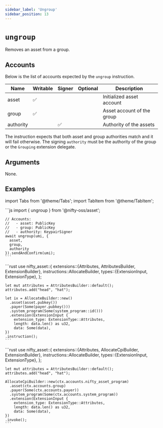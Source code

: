 ```yaml
---
sidebar_label: 'Ungroup'
sidebar_position: 13
---
```


# `ungroup`

Removes an asset from a group.

## Accounts

Below is the list of accounts expected by the `ungroup` instruction.

| Name             | Writable | Signer | Optional | Description |
|------------------|----------|--------|----------|-------------|
| asset            | ✅       |        |          | Initialized asset account |
| group            | ✅       |        |          | Asset account of the group |
| authority        |          | ✅     |          | Authority of the assets |

The instruction expects that both asset and group authorities match and it will fail otherwise. The signing `authority` must be the authority of the group or the `Grouping` extension delegate.

## Arguments

None.

## Examples

import Tabs from '@theme/Tabs';
import TabItem from '@theme/TabItem';

<Tabs>
  <TabItem value="javascript" label="JavaScript" default>
    ```js
    import { ungroup } from '@nifty-oss/asset';

    // Accounts:
    //   - asset: PublicKey
    //   - group: PublicKey
    //   - authority: KeypairSigner
    await ungroup(umi, {
      asset,
      group,
      authority
    }).sendAndConfirm(umi);
    ```
  </TabItem>
  <TabItem value="orange" label="Rust">
    ```rust
    use nifty_asset::{
      extensions::{Attributes, AttributesBuilder, ExtensionBuilder},
      instructions::AllocateBuilder,
      types::{ExtensionInput, ExtensionType},
    };

    let mut attributes = AttributesBuilder::default();
    attributes.add("head", "hat");

    let ix = AllocateBuilder::new()
      .asset(asset.pubkey())
      .payer(Some(payer.pubkey()))
      .system_program(Some(system_program::id()))
      .extension(ExtensionInput {
        extension_type: ExtensionType::Attributes,
        length: data.len() as u32,
        data: Some(data),
    })
    .instruction();
    ```
  </TabItem>
  <TabItem value="banana" label="Rust (on-chain)">
    ```rust
    use nifty_asset::{
      extensions::{Attributes, AllocateCpiBuilder, ExtensionBuilder},
      instructions::AllocateBuilder,
      types::{ExtensionInput, ExtensionType},
    };

    let mut attributes = AttributesBuilder::default();
    attributes.add("head", "hat");

    AllocateCpiBuilder::new(ctx.accounts.nifty_asset_program)
      .asset(ctx.accounts.group)
      .payer(Some(ctx.accounts.payer))
      .system_program(Some(ctx.accounts.system_program))
      .extension(ExtensionInput {
        extension_type: ExtensionType::Attributes,
        length: data.len() as u32,
        data: Some(data),
    })
    .invoke();
    ```
  </TabItem>
</Tabs>
